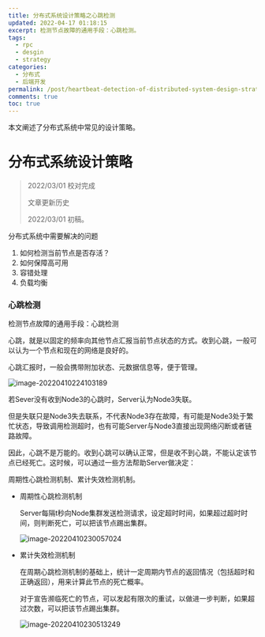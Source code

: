 ```yaml
---
title: 分布式系统设计策略之心跳检测
updated: 2022-04-17 01:18:15
excerpt: 检测节点故障的通用手段：心跳检测。
tags:
  - rpc
  - desgin
  - strategy
categories:
  - 分布式
  - 后端开发
permalink: /post/heartbeat-detection-of-distributed-system-design-strategy.html
comments: true
toc: true
---
```

本文阐述了分布式系统中常见的设计策略。

<!-- more -->

# 分布式系统设计策略

> 2022/03/01 校对完成
>
> 文章更新历史
>
> 2022/03/01 初稿。

分布式系统中需要解决的问题

1. 如何检测当前节点是否存活？
2. 如何保障高可用
3. 容错处理
4. 负载均衡

### 心跳检测

检测节点故障的通用手段：心跳检测

心跳，就是以固定的频率向其他节点汇报当前节点状态的方式。收到心跳，一般可以认为一个节点和现在的网络是良好的。

心跳汇报时，一般会携带附加状态、元数据信息等，便于管理。

![image-20220410224103189](https://img1.terwer.space/image-20220410224103189.png)

若Sever没有收到Node3的心跳时，Server认为Node3失联。

但是失联只是Node3失去联系，不代表Node3存在故障，有可能是Node3处于繁忙状态，导致调用检测超时，也有可能Server与Node3直接出现网络闪断或者链路故障。

因此，心跳不是万能的。收到心跳可以确认正常，但是收不到心跳，不能认定该节点已经死亡。这时候，可以通过一些方法帮助Server做决定：

周期性心跳检测机制、累计失效检测机制。

- 周期性心跳检测机制

  Server每隔t秒向Node集群发送检测请求，设定超时时间，如果超过超时时间，则判断死亡，可以把该节点踢出集群。

  ![image-20220410230057024](https://img1.terwer.space/image-20220410230057024.png)

- 累计失效检测机制

  在周期心跳检测机制的基础上，统计一定周期内节点的返回情况（包括超时和正确返回），用来计算此节点的死亡概率。

  对于宣告濒临死亡的节点，可以发起有限次的重试，以做进一步判断，如果超过次数，可以把该节点踢出集群。

  ![image-20220410230513249](https://img1.terwer.space/image-20220410230513249.png)